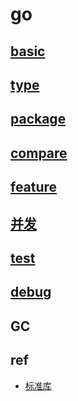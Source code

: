 # go  

## [basic](go-basic.md)

## [type](go-type.md)

## [package](go-package.md)

## [compare](go-compare.md)

## [feature](go-feature.md)

## [并发](go-concurrent.md)

## [test](go-test.md)

## [debug](go-debug.md)

## GC

## ref

- [标准库](https://studygolang.com/pkgdoc)

